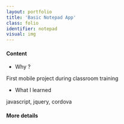 ```yaml
---
layout: portfolio
title: 'Basic Notepad App'
class: folio
identifier: notepad
visual: img
---
```

#### Content 

* Why ?

First mobile project during classroom training

* What I learned

javascript, jquery, cordova

#### More details